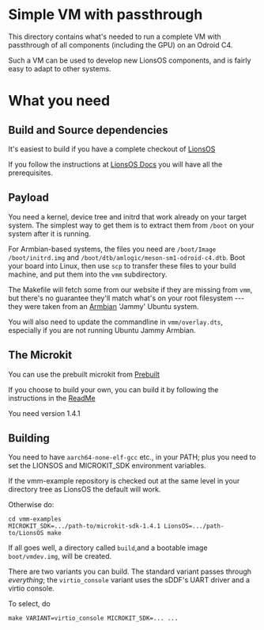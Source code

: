 Simple VM with passthrough
================================

This directory contains what's needed to run a complete VM with
passthrough of all components (including the GPU) on an Odroid C4.

Such a VM can be used to develop new LionsOS components, and is fairly
easy to adapt to other systems.

What you need
=================

Build and Source dependencies
-----------------------------

It's easiest to build if you have a complete checkout of
[LionsOS](https://github.com/au-ts/LionsOS)

If you follow the instructions at [LionsOS
Docs](https://lionsos.org/docs/kitty/building/) you will have all the
prerequisites.

Payload
-------

You need a kernel, device tree and initrd that work already on your
target system.  The simplest way to get them is to extract them from
`/boot` on your system after it is running.

For Armbian-based systems, the files you need are `/boot/Image`
`/boot/initrd.img` and `/boot/dtb/amlogic/meson-sm1-odroid-c4.dtb`.
Boot your board into Linux, then use `scp` to transfer these files to
your build machine, and put them into the `vmm` subdirectory.

The Makefile will fetch some from our website if they are missing from
`vmm`, but there's no guarantee they'll match what's on your root
filesystem --- they were taken from an
[Armbian](https://github.com/armbian/community/releases/download/24.5.0-trunk.168/Armbian_community_24.5.0-trunk.168_Odroidc4_jammy_current_6.6.21_gnome_desktop.img.xz)
'Jammy' Ubuntu system.

You will also need to update the commandline in `vmm/overlay.dts`,
especially if you are not running Ubuntu Jammy Armbian.

The Microkit
------------

You can use the prebuilt microkit from
[Prebuilt](https://github.com/seL4/microkit/releases/download/1.4.1/microkit-sdk-1.4.1-linux-x86-64.tar.gz)

If you choose to build your own, 
you can build it by following
the instructions in the
[ReadMe](https://github.com/seL4/microkit)

You need version 1.4.1

Building
--------

You need to have `aarch64-none-elf-gcc` etc., in your PATH; plus you
need to set the LIONSOS and MICROKIT_SDK environment variables.

If the vmm-example repository is checked out at the same level in your
directory tree as LionsOS the default will work.

Otherwise do:
```
cd vmm-examples
MICROKIT_SDK=.../path-to/microkit-sdk-1.4.1 LionsOS=.../path-to/LionsOS make
```

If all goes well, a directory called `build`,and a
bootable image `boot/vmdev.img`, will be created.

There are two variants you can build.  The standard variant passes
through _everything_; the `virtio_console` variant uses the sDDF's
UART driver and a virtio console.

To select, do
```
make VARIANT=virtio_console MICROKIT_SDK=... ...
```

